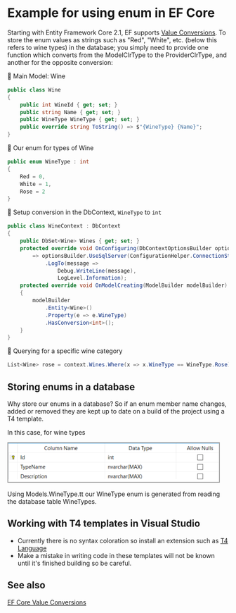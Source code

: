 ﻿# Example for using enum in EF Core 

Starting with Entity Framework Core 2.1, EF supports [Value Conversions](https://learn.microsoft.com/en-us/ef/core/modeling/value-conversions?tabs=data-annotations). To store the enum values as strings such as "Red", "White", etc. (below this refers to wine types) in the database; you simply need to provide one function which converts from the ModelClrType to the ProviderClrType, and another for the opposite conversion:

:pushpin: Main Model: Wine

```csharp
public class Wine
{
    public int WineId { get; set; }
    public string Name { get; set; }
    public WineType WineType { get; set; }
    public override string ToString() => $"{WineType} {Name}";
}
```


:pushpin: Our enum for types of Wine

```csharp
public enum WineType : int
{
    Red = 0,
    White = 1,
    Rose = 2
}
```

:pushpin: Setup conversion in the DbContext, `WineType` to `int`

```csharp
public class WineContext : DbContext
{
    public DbSet<Wine> Wines { get; set; }
    protected override void OnConfiguring(DbContextOptionsBuilder optionsBuilder)
        => optionsBuilder.UseSqlServer(ConfigurationHelper.ConnectionString())
            .LogTo(message => 
                Debug.WriteLine(message), 
                LogLevel.Information);
    protected override void OnModelCreating(ModelBuilder modelBuilder)
    {
        modelBuilder
            .Entity<Wine>()
            .Property(e => e.WineType)
            .HasConversion<int>();
    }
}
```

:pushpin: Querying for a specific wine category

```csharp
List<Wine> rose = context.Wines.Where(x => x.WineType == WineType.Rose).ToList();
```

## Storing enums in a database

Why store our enums in a database? So if an enum member name changes, added or removed they are kept up to date on a build of the project using a T4 template.

In this case, for wine types

![Winetypes](assets/winetypes.png)

Using Models.WineType.tt our WineType enum is generated from reading the database table WineTypes.

## Working with T4 templates in Visual Studio

- Currently there is no syntax coloration so install an extension such as [T4 Language](https://marketplace.visualstudio.com/items?itemName=bricelam.T4Language)
- Make a mistake in writing code in these templates will not be known until it's finished building so be careful.


## See also

[EF Core Value Conversions](https://github.com/karenpayneoregon/ef-core-transforming)
